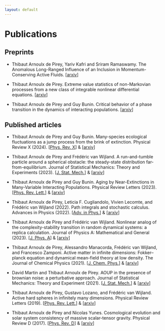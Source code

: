 ```yaml
---
layout: default
---
```


# Publications

##  Preprints

+ Thibaut Arnoulx de Pirey, Yariv Kafri and Sriram Ramaswamy. The Anomalous Long-Ranged Influence of an Inclusion
in Momentum-Conserving Active Fluids. [[arxiv](https://arxiv.org/pdf/2402.12996)]

+ Thibaut Arnoulx de Pirey. Extreme value statistics of non-Markovian processes from a new class of integrable nonlinear differential equations. [[arxiv](https://arxiv.org/pdf/2402.05091)]

+ Thibaut Arnoulx de Pirey and Guy Bunin. Critical behavior of a phase transition in the dynamics of interacting populations. [[arxiv](https://arxiv.org/pdf/2402.05063)]

##  Published articles

+ Thibaut Arnoulx de Pirey and Guy Bunin. Many-species ecological fluctuations as a jump process from the brink of extinction. Physical Review X (2024). [[Phys. Rev. X](https://journals.aps.org/prx/abstract/10.1103/PhysRevX.14.011037)] & [[arxiv](https://arxiv.org/pdf/2306.13634)]

+ Thibaut Arnoulx de Pirey and Frédéric van Wijland. A run-and-tumble particle around a spherical obstacle: the steady-state distribution far-from-equilibrium. Journal of Statistical Mechanics: Theory and Experiments (2023). [[J. Stat. Mech.](https://iopscience.iop.org/article/10.1088/1742-5468/ace42d/meta)] & [[arxiv](https://arxiv.org/pdf/2303.00331)]

+ Thibaut Arnoulx de Pirey and Guy Bunin. Aging by Near-Extinctions in Many-Variable Interacting Populations. Physical Review Letters (2023).  [[Phys. Rev. Lett.](https://journals.aps.org/prl/abstract/10.1103/PhysRevLett.130.098401)] & [[arxiv](https://arxiv.org/pdf/2206.15229.pdf)]

+ Thibaut Arnoulx de Pirey, Leticia F. Cugliandolo, Vivien Lecomte, and Frédéric van Wijland (2022). Path integrals and stochastic calculus. Advances in Physics (2022).  [[Adv. in Phys.](https://www.tandfonline.com/doi/abs/10.1080/00018732.2023.2199229)] & [[arxiv](https://arxiv.org/pdf/2211.09470.pdf)]
  
+ Thibaut Arnoulx de Pirey and Frédéric van Wijland. Nonlinear analog of the complexity-stability transition in random dynamical systems: a replica calculation. Journal of Physics A: Mathematical and General  (2023).  [[J. Phys. A](https://iopscience.iop.org/article/10.1088/1751-8121/acad4c)] & [[arxiv](https://arxiv.org/pdf/2207.04468.pdf)]

+ Thibaut Arnoulx de Pirey, Alessandro Manacorda, Frédéric van Wijland, and Francesco Zamponi. Active matter in infinite dimensions: Fokker–planck equation and dynamical mean-field theory at low density. The Journal of Chemical Physics (2021). [[J. Chem. Phys.](https://aip.scitation.org/doi/abs/10.1063/5.0065893)] & [[arxiv](https://arxiv.org/abs/2108.02407)]

+ David Martin and Thibaut Arnoulx de Pirey. AOUP in the presence of brownian noise: a perturbative approach. Journal of Statistical Mechanics: Theory and Experiment (2021). [[J. Stat. Mech.](https://iopscience.iop.org/article/10.1088/1742-5468/abefe2)] & [[arxiv](https://arxiv.org/pdf/2009.13476.pdf)]

+ Thibaut Arnoulx de Pirey, Gustavo Lozano, and Frédéric van Wijland. Active hard spheres in infinitely many dimensions. Physical Review Letters (2019).  [[Phys. Rev. Lett.](https://journals.aps.org/prl/abstract/10.1103/PhysRevLett.123.260602)] & [[arxiv](https://arxiv.org/pdf/1910.03302.pdf)]

+ Thibaut Arnoulx de Pirey and Nicolas Yunes. Cosmological evolution and solar system consistency of massive scalar-tensor gravity. Physical Review D (2017).  [[Phys. Rev. D](https://journals.aps.org/prd/abstract/10.1103/PhysRevD.96.064040)] & [[arxiv](https://arxiv.org/pdf/1703.06341.pdf)]
